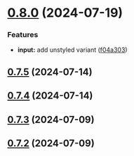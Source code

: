 # [0.8.0](https://github.com/alancleyton/awesome-ui/compare/v0.7.5...v0.8.0) (2024-07-19)


### Features

* **input:** add unstyled variant ([f04a303](https://github.com/alancleyton/awesome-ui/commit/f04a3039c1d2306376cf5772ada2e0e9a72c8640))



## [0.7.5](https://github.com/alancleyton/awesome-ui/compare/v0.7.4...v0.7.5) (2024-07-14)



## [0.7.4](https://github.com/alancleyton/awesome-ui/compare/v0.7.3...v0.7.4) (2024-07-14)



## [0.7.3](https://github.com/alancleyton/awesome-ui/compare/v0.7.2...v0.7.3) (2024-07-09)



## [0.7.2](https://github.com/alancleyton/awesome-ui/compare/v0.7.1...v0.7.2) (2024-07-09)



